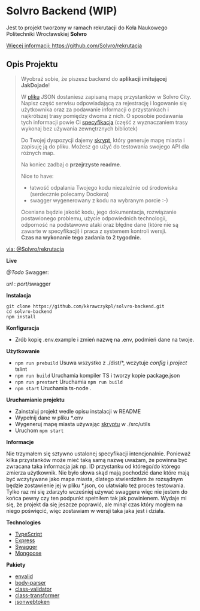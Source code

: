 # Solvro Backend (WIP)

Jest to projekt tworzony w ramach rekrutacji do Koła Naukowego Politechniki Wrocławskiej **Solvro**

[ Więcej informacji: https://github.com/Solvro/rekrutacja ](https://github.com/Solvro/rekrutacja)

## Opis Projektu

> Wyobraź sobie, że piszesz backend do **aplikacji imitującej JakDojade**!
> 
> W [pliku](https://github.com/Solvro/rekrutacja/blob/master/backend/solvro_city.json) JSON dostaniesz zapisaną mapę przystanków w Solvro City. Napisz część serwisu odpowiadającą za rejestrację i logowanie się użytkownika oraz za podawanie informacji o przystankach i najkrótszej trasy pomiędzy dwoma z nich. O sposobie podawania tych informacji powie Ci [specyfikacja](https://github.com/Solvro/rekrutacja/blob/master/backend/stops_api.yaml) (część z wyznaczaniem trasy wykonaj bez używania zewnętrznych bibliotek)
> 
> Do Twojej dyspozycji dajemy [skrypt](https://github.com/Solvro/rekrutacja/blob/master/backend/city_generator.py), który generuje mapę miasta i zapisuję ją do pliku. Możesz go użyć do testowania swojego API dla różnych map.
> 
> Na koniec zadbaj o **przejrzyste readme**.
> 
> Nice to have:
>  - łatwość odpalania Twojego kodu niezależnie od środowiska (serdecznie polecamy Dockera)
>  - swagger wygenerowany z kodu na wybranym porcie :-)
> 
> Oceniana będzie jakość kodu, jego dokumentacja, rozwiązanie postawionego problemu, użycie odpowiednich technologii, odporność na podstawowe ataki oraz błędne dane (które nie są zawarte w specyfikacji) i praca z systemem kontroli wersji.  
**Czas na wykonanie tego zadania to 2 tygodnie.**
>
[ via: @Solvro/rekrutacja ](https://github.com/Solvro/rekrutacja)

**Live**

_@Todo_
Swagger:

_url_ : _port_/swagger

**Instalacja**

```
git clone https://github.com/kkrawczykpl/solvro-backend.git
cd solvro-backend
npm install
```

**Konfiguracja**
* Zrób kopię .env.example i zmień nazwę na .env, podmień dane na twoje.

**Użytkowanie**

* `npm run prebuild` Usuwa wszystko z ./dist/*, wczytuje _config_ i _project_ tslint
* `npm run build` Uruchamia kompiler TS i tworzy kopie package.json
* `npm run prestart` Uruchamia `npm run build`
* `npm start` Uruchamia ts-node .

**Uruchamianie projektu**
* Zainstaluj projekt wedle opisu instalacji w README
* Wypełnij dane w pliku *.env
* Wygeneruj mapę miasta używając [skryptu](https://github.com/Solvro/rekrutacja/blob/master/backend/city_generator.py) w ./src/utils
* Uruchom `npm start`

**Informacje**

Nie trzymałem się sztywno ustalonej specyfikacji intencjonalnie. Ponieważ kilka przystanków może mieć taką samą nazwę uważam, że powinna być zwracana taka informacja jak np. ID przystanku od którego/do którego zmierza użytkownik. Nie było słowa skąd mają pochodzić dane które mają być wczytywane jako mapa miasta, dlatego stwierdziłem że rozsądnym będzie zostawienie jej w pliku *.json, co ułatwiało też proces testowania. Tylko raz mi się zdarzyło wcześniej używać swaggera więc nie jestem do końca pewny czy ten podpunkt spełniłem tak jak powinienem. Wydaje mi się, że projekt da się jeszcze poprawić, ale minął czas który mogłem na niego poświęcić, więc zostawiam w wersji taka jaka jest i działa.


**Technologies**

* [TypeScript](https://github.com/microsoft/TypeScript)
* [Express](https://github.com/expressjs/express)
* [Swagger](https://github.com/swagger-api/swagger-ui)
* [Mongoose](https://github.com/Automattic/mongoose)

**Pakiety**

* [envalid](https://github.com/af/envalid)
* [body-parser](https://github.com/expressjs/body-parser)
* [class-validator](https://github.com/typestack/class-validator)
* [class-transformer](https://github.com/typestack/class-transformer)
* [jsonwebtoken](https://github.com/auth0/node-jsonwebtoken)




